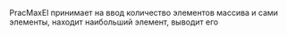 PracMaxEl принимает на ввод количество элементов массива и сами элементы, находит наибольший элемент, выводит его